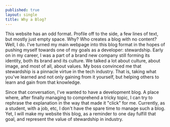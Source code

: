 ```yaml
---
published: true
layout: single
title: Why a Blog?
---
```


This website has an odd format. Profile off to the side, a few lines of text, but mostly just empty space. Why? Who creates	a blog with no content? Well, I do. I've turned my main webpage into this blog format in the hopes of pushing myself towards one of my goals as a developer: stewardship. Early on in my career, I was a part of a brand new company still forming its identity, both its brand and its culture. We talked a lot about culture, about image, and most of all, about values. My boss convinced me that stewardship is a pinnacle virtue in the tech industry. That is, taking what you've learned and not only gaining from it yourself, but helping others to learn and gain from that knowledge.

Since that conversation, I've wanted to have a development blog. A place where, after finally managing to comprehend a tricky topic, I can try to rephrase the explanation in the way that made it "click" for me. Currently, as a student, with a job, etc, I don't have the spare time to manage such a blog. Yet, I will make my website this blog, as a reminder to one day fulfill that goal, and represent the value of stewardship in industry.
